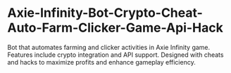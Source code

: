 # Axie-Infinity-Bot-Crypto-Cheat-Auto-Farm-Clicker-Game-Api-Hack
Bot that automates farming and clicker activities in Axie Infinity game. Features include crypto integration and API support. Designed with cheats and hacks to maximize profits and enhance gameplay efficiency.
